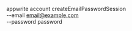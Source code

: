 appwrite account createEmailPasswordSession \
        --email email@example.com \
        --password password
